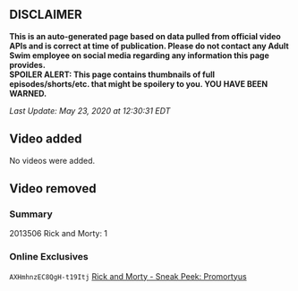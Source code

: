 ## DISCLAIMER
**This is an auto-generated page based on data pulled from official video APIs and is correct at time of publication. Please do not contact any Adult Swim employee on social media regarding any information this page provides.**  
**SPOILER ALERT: This page contains thumbnails of full episodes/shorts/etc. that might be spoilery to you. YOU HAVE BEEN WARNED.**  

_Last Update: May 23, 2020 at 12:30:31 EDT_
## Video added
No videos were added.  
## Video removed
### Summary
2013506 Rick and Morty: 1  
### Online Exclusives
`AXHmhnzEC8QgH-t19Itj` [Rick and Morty - Sneak Peek: Promortyus](https://www.adultswim.com/videos/rick-and-morty/sneak-peek-promortyus)  

